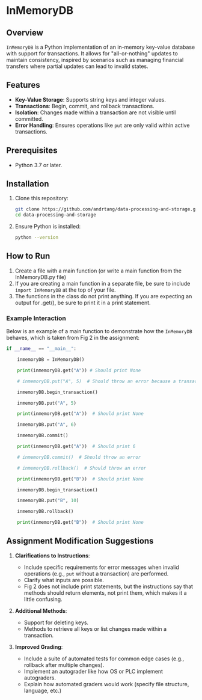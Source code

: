 # InMemoryDB

## Overview
`InMemoryDB` is a Python implementation of an in-memory key-value database with support for transactions. It allows for "all-or-nothing" updates to maintain consistency, inspired by scenarios such as managing financial transfers where partial updates can lead to invalid states.

## Features
- **Key-Value Storage**: Supports string keys and integer values.
- **Transactions**: Begin, commit, and rollback transactions.
- **Isolation**: Changes made within a transaction are not visible until committed.
- **Error Handling**: Ensures operations like `put` are only valid within active transactions.

## Prerequisites
- Python 3.7 or later.

## Installation
1. Clone this repository:
   ```bash
   git clone https://github.com/andrtang/data-processing-and-storage.git
   cd data-processing-and-storage
   ```
2. Ensure Python is installed:
   ```bash
   python --version
   ```

## How to Run
1. Create a file with a main function (or write a main function from the InMemoryDB.py file)
2. If you are creating a main function in a separate file, be sure to include `import InMemoryDB` at the top of your file.
3. The functions in the class do not print anything. If you are expecting an output for .get(), be sure to print it in a print statement.

### Example Interaction
Below is an example of a main function to demonstrate how the `InMemoryDB` behaves, which is taken from Fig 2 in the assignment:

```python
if __name__ == "__main__":

    inmemoryDB = InMemoryDB()

    print(inmemoryDB.get("A")) # Should print None

    # inmemoryDB.put("A", 5)  # Should throw an error because a transaction is not in progress

    inmemoryDB.begin_transaction()

    inmemoryDB.put("A", 5)

    print(inmemoryDB.get("A"))  # Should print None

    inmemoryDB.put("A", 6)

    inmemoryDB.commit()

    print(inmemoryDB.get("A"))  # Should print 6

    # inmemoryDB.commit()  # Should throw an error

    # inmemoryDB.rollback()  # Should throw an error

    print(inmemoryDB.get("B"))  # Should print None

    inmemoryDB.begin_transaction()

    inmemoryDB.put("B", 10)

    inmemoryDB.rollback()

    print(inmemoryDB.get("B"))  # Should print None

```

## Assignment Modification Suggestions
1. **Clarifications to Instructions**:
   - Include specific requirements for error messages when invalid operations (e.g., `put` without a transaction) are performed.
   - Clarify what inputs are possible.
   - Fig 2 does not include print statements, but the instructions say that methods should return elements, not print them, which makes it a little confusing.

2. **Additional Methods**:
   - Support for deleting keys.
   - Methods to retrieve all keys or list changes made within a transaction.

3. **Improved Grading**:
   - Include a suite of automated tests for common edge cases (e.g., rollback after multiple changes).
   - Implement an autograder like how OS or PLC implement autograders.
   - Explain how automated graders would work (specify file structure, language, etc.)
